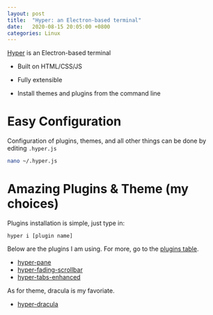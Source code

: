```yaml
---
layout: post
title:  "Hyper: an Electron-based terminal"
date:   2020-08-15 20:05:00 +0800
categories: Linux
---
```


[Hyper](https://hyper.is) is an Electron-based terminal

* Built on HTML/CSS/JS

* Fully extensible

* Install themes and plugins from the command line

# Easy Configuration

Configuration of plugins, themes, and all other things can be done by editing `.hyper.js`

```bash
nano ~/.hyper.js
```

# Amazing Plugins & Theme (my choices)

Plugins installation is simple, just type in:

```
hyper i [plugin name]
```

Below are the plugins I am using. For more, go to the [plugins table](https://hyper.is/plugins/newest).

* [hyper-pane](https://hyper.is/store/hyper-pane)
* [hyper-fading-scrollbar](https://hyper.is/store/hyper-fading-scrollbar)
* [hyper-tabs-enhanced](https://hyper.is/store/hyper-tabs-enhanced)

As for theme, dracula is my favoriate.

* [hyper-dracula](https://hyper.is/store/hyper-dracula)